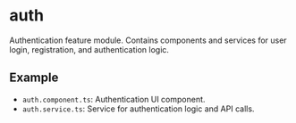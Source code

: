 # auth

Authentication feature module. Contains components and services for user login, registration, and authentication logic.

## Example

- `auth.component.ts`: Authentication UI component.
- `auth.service.ts`: Service for authentication logic and API calls.
